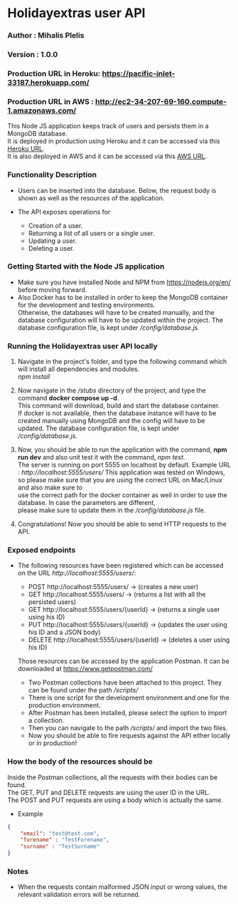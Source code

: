 

# Holidayextras user API
### Author : Mihalis Plelis
### Version : 1.0.0
### Production URL in Heroku: https://pacific-inlet-33187.herokuapp.com/
### Production URL in AWS : http://ec2-34-207-69-160.compute-1.amazonaws.com/

This Node JS application keeps track of users and persists them in a MongoDB database.  
It is deployed in production using Heroku and it can be accessed via this <a href="https://pacific-inlet-33187.herokuapp.com/">Heroku URL</a>.  
It is also deployed in AWS and it can be accessed via this <a href="http://ec2-34-207-69-160.compute-1.amazonaws.com/">AWS URL</a>.

### Functionality Description

* Users can be inserted into the database. Below, the request body is shown as well as the resources of the application.  
		
* The API exposes operations for  
	- Creation of a user.  
	- Returning a list of all users or a single user.  
	- Updating a user.  
	- Deleting a user.  

### Getting Started with the Node JS application
* Make sure you have installed Node and NPM from https://nodejs.org/en/ before moving forward.  
* Also Docker has to be installed in order to keep the MongoDB container for the development and testing environments.  
  Otherwise, the databases will have to be created manually, and the database configuration will have to be updated within the project.
  The database configuration file, is kept under */config/database.js*.  

### Running the Holidayextras user API locally

1. Navigate in the project's folder, and type the following command which will install all dependencies and modules.  
    *npm install*  

2. Now navigate in the */stubs* directory of the project, and type the command **docker compose up -d**.  
   This command will download, build and start the database container.   
   If docker is not available, then the database instance will have to be created manually using MongoDB and the config will have to be updated.
   The database configuration file, is kept under */config/database.js*.  

3. Now, you should be able to run the application with the command, **npm run dev** and also unit test it with the command, *npm test*.  
   The server is running on port 5555 on localhost by default. Example URL : *http://localhost:5555/users/*
   This application was tested on Windows, so please make sure that you are using the correct URL on Mac/Linux and also make sure to  
   use the correct path for the docker container as well in order to use the database. In case the parameters are different,  
   please make sure to update them in the */config/database.js* file.

4. Congratulations! Now you should be able to send HTTP requests to the API.

### Exposed endpoints

*	The following resources have been registered which can be accessed on the URL *http://localhost:5555/users/*:

	- POST    http://localhost:5555/users/ -> (creates a new user)  
	- GET     http://localhost:5555/users/ -> (returns a list with all the persisted users)  
	- GET     http://localhost:5555/users/{userId} -> (returns a single user using his ID)  
	- PUT     http://localhost:5555/users/{userId} -> (updates the user using his ID and a JSON body)  
	- DELETE  http://localhost:5555/users/{userId} -> (deletes a user using his ID)  
    
    Those resources can be accessed by the application Postman. It can be downloaded at https://www.getpostman.com/  
    - Two Postman collections have been attached to this project. They can be found under the path */scripts/*  
    - There is one script for the development environment and one for the production environment.  
    - After Postman has been installed, please select the option to import a collection.  
    - Then you can navigate to the path */scripts/* and import the two files.  
    - Now you should be able to fire requests against the API either locally or in production!  

### How the body of the resources should be

Inside the Postman collections, all the requests with their bodies can be found.  
The GET, PUT and DELETE requests are using the user ID in the URL.  
The POST and PUT requests are using a body which is actually the same.  

* Example  
```json
{
	"email": "test@test.com",
	"forename" : "TestForename",
	"surname" : "TestSurname"
}
```

### Notes

- 	When the requests contain malformed JSON input or wrong values, the relevant validation errors will be returned.  
